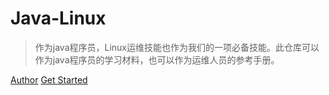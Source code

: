 
# Java-Linux

> 作为java程序员，Linux运维技能也作为我们的一项必备技能。此仓库可以作为java程序员的学习材料，也可以作为运维人员的参考手册。

[Author](https://github.com/zeanzai)
[Get Started](#Java程序员的必备Linux运维技能)
